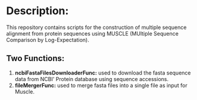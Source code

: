 # Description:

This repository contains scripts for the construction of multiple sequence alignment from protein sequences using MUSCLE (MUltiple Sequence Comparison by Log-Expectation).

## Two Functions:

1. **ncbiFastaFilesDownloaderFunc:** used to download the fasta sequence data from NCBI' Protein database using sequence accessions. 
2. **fileMergerFunc:** used to merge fasta files into a single file as input for Muscle. 


